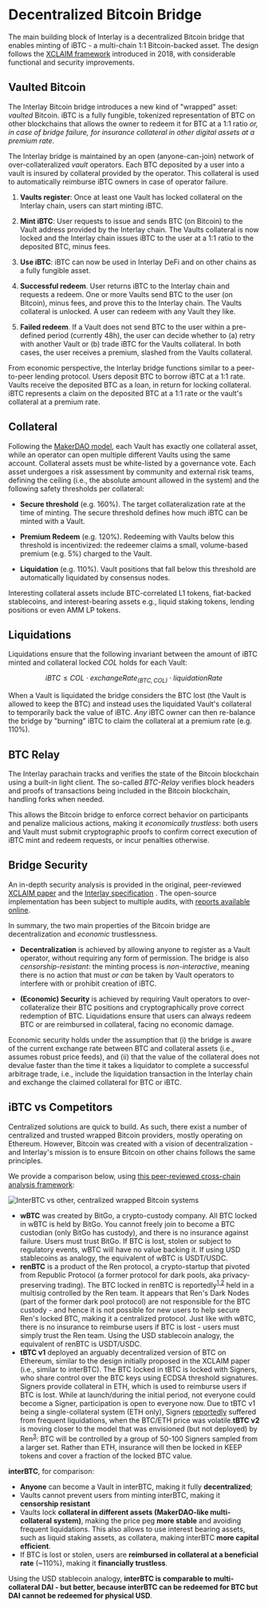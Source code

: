 # Decentralized Bitcoin Bridge


The main building block of Interlay is a decentralized Bitcoin bridge
that enables minting of iBTC - a multi-chain 1:1 Bitcoin-backed asset.
The design follows the [XCLAIM framework](https://eprint.iacr.org/2018/643) introduced in
2018, with considerable functional and security
improvements.

## Vaulted Bitcoin

The Interlay Bitcoin bridge introduces a new kind of "wrapped\" asset:
*vaulted* Bitcoin. iBTC is a fully fungible, tokenized representation of
BTC on other blockchains that allows the owner to redeem it for BTC at a
1:1 ratio *or, in case of bridge failure, for insurance collateral in
other digital assets at a premium rate*.

The Interlay bridge is maintained by an open (anyone-can-join) network
of over-collateralized *vault* operators. Each BTC deposited by a user
into a vault is insured by collateral provided by the operator. This
collateral is used to automatically reimburse iBTC owners in case of
operator failure.

1.  **Vaults register**: Once at least one Vault has locked collateral
    on the Interlay chain, users can start minting iBTC.

2.  **Mint iBTC**: User requests to issue and sends BTC (on Bitcoin) to
    the Vault address provided by the Interlay chain. The Vaults
    collateral is now locked and the Interlay chain issues iBTC to the
    user at a 1:1 ratio to the deposited BTC, minus fees.

3.  **Use iBTC**: iBTC can now be used in Interlay DeFi and on other
    chains as a fully fungible asset.

4.  **Successful redeem**. User returns iBTC to the Interlay chain and
    requests a redeem. One or more Vaults send BTC to the user (on
    Bitcoin), minus fees, and prove this to the Interlay chain. The
    Vaults collateral is unlocked. A user can redeem with any Vault they
    like.

5.  **Failed redeem**. If a Vault does not send BTC to the user within a
    pre-defined period (currently 48h), the user can decide whether
    to (a) retry with another Vault or (b) trade iBTC for the Vaults
    collateral. In both cases, the user receives a premium, slashed from
    the Vaults collateral.

From economic perspective, the Interlay bridge functions similar to a
peer-to-peer lending protocol. Users deposit BTC to borrow iBTC at a 1:1
rate. Vaults receive the deposited BTC as a loan, in return for locking
collateral. iBTC represents a claim on the deposited BTC at a 1:1 rate
or the vault's collateral at a premium rate.

## Collateral

Following the [MakerDAO model](https://docs.makerdao.com/), each Vault has
exactly one collateral asset, while an operator can open multiple
different Vaults using the same account. Collateral assets must be
white-listed by a governance vote. Each asset undergoes a risk
assessment by community and external risk teams, defining the ceiling
(i.e., the absolute amount allowed in the system) and the following
safety thresholds per collateral:

-   **Secure threshold** (e.g. 160%). The target collateralization rate
    at the time of minting. The secure threshold defines how much iBTC
    can be minted with a Vault.

-   **Premium Redeem** (e.g. 120%). Redeeming with Vaults below this
    threshold is incentivized: the redeemer claims a small, volume-based
    premium (e.g. 5%) charged to the Vault.

-   **Liquidation** (e.g. 110%). Vault positions that fall below this
    threshold are automatically liquidated by consensus nodes.

Interesting collateral assets include BTC-correlated L1 tokens,
fiat-backed stablecoins, and interest-bearing assets e.g., liquid
staking tokens, lending positions or even AMM LP tokens.

## Liquidations

Liquidations ensure that the following invariant between the amount of
iBTC minted and collateral locked $\mathit{COL}$ holds for each Vault:

$$ \mathit{iBTC} \leq \mathit{COL} \cdot \mathit{exchangeRate_{\mathit{(BTC,COL)}}} \cdot \mathit{liquidationRate}$$

When a Vault is liquidated the bridge considers the BTC lost (the Vault
is allowed to keep the BTC) and instead uses the liquidated Vault's
collateral to temporarily back the value of iBTC. *Any* iBTC owner can
then re-balance the bridge by "burning\" iBTC to claim the collateral at
a premium rate (e.g. 110%).

## BTC Relay

The Interlay parachain tracks and verifies the state of the Bitcoin
blockchain using a built-in light client. The
so-called *BTC-Relay* verifies block headers and proofs of transactions
being included in the Bitcoin blockchain, handling forks when needed.


This allows the Bitcoin bridge to enforce correct behavior on
participants and penalize malicious actions, making it *economically
trustless*: both users and Vault must submit cryptographic proofs to
confirm correct execution of iBTC mint and redeem requests, or incur
penalties otherwise.

## Bridge Security

An in-depth security analysis is provided in the original, peer-reviewed
[XCLAIM paper](https://eprint.iacr.org/2018/643) and the [Interlay specification](https://spec.interlay.io/) . The
open-source implementation has been subject to multiple audits,
with [reports available online](/about/audits.md).

In summary, the two main properties of the Bitcoin bridge are
decentralization and *economic* trustlessness.

-   **Decentralization** is achieved by allowing anyone to register as a
    Vault operator, without requiring any form of permission. The bridge
    is also *censorship-resistant*: the minting process is
    *non-interactive*, meaning there is no action that must *or can* be
    taken by Vault operators to interfere with or prohibit creation of
    iBTC.

-   **(Economic) Security** is achieved by requiring Vault operators to
    over-collateralize their BTC positions and cryptographically prove
    correct redemption of BTC. Liquidations ensure that users can always
    redeem BTC or are reimbursed in collateral, facing no economic
    damage.

Economic security holds under the assumption that (i) the
bridge is aware of the current exchange rate between BTC and collateral
assets (i.e., assumes robust price feeds), and (ii) that the value of the
collateral does not devalue faster than the time it takes a liquidator
to complete a successful arbitrage trade, i.e., include the liquidation
transaction in the Interlay chain and exchange the claimed collateral
for BTC or iBTC.


## iBTC vs Competitors

Centralized solutions are quick to build. As such, there exist a number of centralized and trusted wrapped Bitcoin providers, mostly operating on Ethereum. However, Bitcoin was created with a vision of decentralization - and Interlay's mission is to ensure Bitcoin on other chains follows the same principles.

We provide a comparison below, using [this peer-reviewed cross-chain analysis framework](https://fc21.ifca.ai/papers/139.pdf):

![InterBTC vs other, centralized wrapped Bitcoin systems](../_assets/img/interbtc-vs-other.png)

- **wBTC** was created by BitGo, a crypto-custody company. All BTC locked in wBTC is held by BitGo. You cannot freely join to become a BTC custodian (only BitGo has custody), and there is no insurance against failure. Users must trust BitGo. If BTC is lost, stolen or subject to regulatory events, wBTC will have no value backing it. If using USD stablecoins as analogy, the equivalent of wBTC is USDT/USDC.
- **renBTC** is a product of the Ren protocol, a crypto-startup that pivoted from Republic Protocol (a former protocol for dark pools, aka privacy-preserving trading). The BTC locked in renBTC is reportedly<sup>[1,](https://www.theblockcrypto.com/news+/76787/ren-bitcoin-wallet-decentralization)</sup><sup>[2](https://decrypt.co/40110/massive-honeypot-ren-holds-100m-bitcoin-centralized-wallet)</sup> held in a multisig controlled by the Ren team. It appears that Ren's Dark Nodes (part of the former dark pool protocol) are not responsible for the BTC custody - and hence it is not possible for new users to help secure Ren's locked BTC, making it a centralized protocol. Just like with wBTC, there is no insurance to reimburse users if BTC is lost - users must simply trust the Ren team. Using the USD stablecoin analogy, the equivalent of renBTC is USDT/USDC.
- **tBTC v1** deployed an arguably decentralized version of BTC on Ethereum, similar to the design initially proposed in the XCLAIM paper (i.e., similar to interBTC). The BTC locked in tBTC is locked with Signers, who share control over the BTC keys using ECDSA threshold signatures. Signers provide collateral in ETH, which is used to reimburse users if BTC is lost. While at launch/during the initial period, not everyone could become a Signer, participation is open to everyone now. Due to tBTC v1 being a single-collateral system (ETH only), Signers [reportedly](https://tian7eth.medium.com/an-analyse-of-a-liquidation-of-tbtc-system-on-mainnet-82c70c9743e6) suffered from frequent liquidations, when the BTC/ETH price was volatile.**tBTC v2** is moving closer to the model that was envisioned (but not deployed) by Ren<sup>[3](https://evandrosaturnino.medium.com/why-does-a-trustless-bitcoin-in-defi-matter-77c0d544f0d9)</sup>: BTC will be controlled by a group of 50-100 Signers sampled from a larger set. Rather than ETH, insurance will then be locked in KEEP tokens and cover a fraction of the locked BTC value.


**interBTC**, for comparison:

- **Anyone** can become a Vault in interBTC, making it fully **decentralized**;
- Vaults cannot prevent users from minting interBTC, making it **censorship resistant**
- Vaults lock **collateral in different assets (MakerDAO-like multi-collateral system)**, making the price peg **more stable** and avoiding frequent liquidations. This also allows to use interest bearing assets, such as liquid staking assets, as collatera, making interBTC **more capital efficient**.
- If BTC is lost or stolen, users are **reimbursed in collateral at a beneficial rate** (~110%), making it **financially trustless**.

Using the USD stablecoin analogy, **interBTC is comparable to multi-collateral DAI - but better, because interBTC can be redeemed for BTC but DAI cannot be redeemed for physical USD**. 
